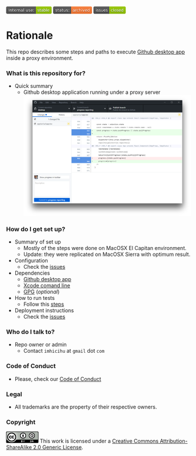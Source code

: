 ![stability-wip](images/3847436881-internal_use_stable.png)
![status-archived](images/3278295154-status_archived.png)
![issues-closed](images/1555006384-issues_closed.png)
# Rationale #

This repo describes some steps and paths to execute [Github desktop app](https://desktop.github.com/) inside a proxy environment.


### What is this repository for? ###

* Quick summary
     * Github desktop application running under a proxy server
     ![a1f56d02-3a5d-11e7-8799-23c7ba5e5106.png](images/2788388409-a1f56d02-3a5d-11e7-8799-23c7ba5e5106.png)


### How do I get set up? ###

* Summary of set up
     * Mostly of the steps were done on MacOSX El Capitan environment. 
     * Update: they were replicated on MacOSX Sierra with optimum result.
* Configuration
     * Check the [issues](https://bitbucket.org/imhicihu/setting-up-github-under-proxy/issues) 
* Dependencies
     * [Github desktop app](https://desktop.github.com/)
   	 * [Xcode comand line](https://developer.apple.com/download/more/)
	 * [GPG](https://www.gnupg.org/download/) (_optional_)
* How to run tests
     * Follow this [steps](/Github_desktop_app_installation.md)
* Deployment instructions
     * Check the [issues](https://bitbucket.org/imhicihu/setting-up-github-under-proxy/issues)

### Who do I talk to? ###

* Repo owner or admin
     - Contact `imhicihu` at `gmail` dot `com`
### Code of Conduct

* Please, check our [Code of Conduct](https://bitbucket.org/imhicihu/setting-up-github-under-proxy/src/master/code_of_conduct.md)
   
### Legal ###

* All trademarks are the property of their respective owners.

### Copyright ###
![88x31.png](images/3902704043-88x31.png)
This work is licensed under a [Creative Commons Attribution-ShareAlike 2.0 Generic License](http://creativecommons.org/licenses/by-sa/2.0/).